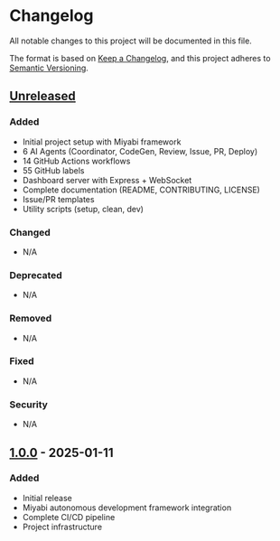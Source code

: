 # Changelog

All notable changes to this project will be documented in this file.

The format is based on [Keep a Changelog](https://keepachangelog.com/en/1.0.0/),
and this project adheres to [Semantic Versioning](https://semver.org/spec/v2.0.0.html).

## [Unreleased]

### Added
- Initial project setup with Miyabi framework
- 6 AI Agents (Coordinator, CodeGen, Review, Issue, PR, Deploy)
- 14 GitHub Actions workflows
- 55 GitHub labels
- Dashboard server with Express + WebSocket
- Complete documentation (README, CONTRIBUTING, LICENSE)
- Issue/PR templates
- Utility scripts (setup, clean, dev)

### Changed
- N/A

### Deprecated
- N/A

### Removed
- N/A

### Fixed
- N/A

### Security
- N/A

## [1.0.0] - 2025-01-11

### Added
- Initial release
- Miyabi autonomous development framework integration
- Complete CI/CD pipeline
- Project infrastructure

[Unreleased]: https://github.com/test141515111/Obsidian_Cursor/compare/v1.0.0...HEAD
[1.0.0]: https://github.com/test141515111/Obsidian_Cursor/releases/tag/v1.0.0
